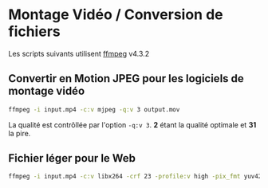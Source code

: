 # Montage Vidéo / Conversion de fichiers

Les scripts suivants utilisent [ffmpeg](https://ffmpeg.org/ffmpeg.html) v4.3.2

## Convertir en Motion JPEG pour les logiciels de montage vidéo

```bash
ffmpeg -i input.mp4 -c:v mjpeg -q:v 3 output.mov
```

La qualité est contrôllée par l'option `-q:v 3`. __2__ étant la qualité optimale et __31__ la pire.

## Fichier léger pour le Web

```bash
ffmpeg -i input.mp4 -c:v libx264 -crf 23 -profile:v high -pix_fmt yuv420p -color_primaries 1 -color_trc 1 -colorspace 1 -movflags +faststart output.mp4
```
